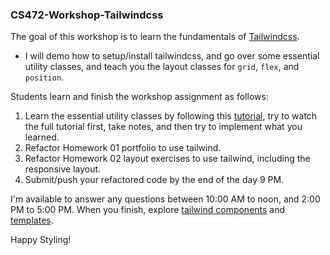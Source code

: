 ### CS472-Workshop-Tailwindcss
The goal of this workshop is to learn the fundamentals of [Tailwindcss](https://tailwindcss.com/). 
* I will demo how to setup/install tailwindcss, and go over some essential utility classes, and teach you the layout classes for `grid`, `flex`, and `position`.
  
Students learn and finish the workshop assignment as follows:
1. Learn the essential utility classes by following this [tutorial](https://www.youtube.com/watch?v=3ZMUgga6SsY&list=PL4cUxeGkcC9gpXORlEHjc5bgnIi5HEGhw&index=3), try to watch the full tutorial first, take notes, and then try to implement what you learned.
2. Refactor Homework 01 portfolio to use tailwind.
3. Refactor Homework 02 layout exercises to use tailwind, including the responsive layout.
4. Submit/push your refactored code by the end of the day 9 PM.
  
I'm available to answer any questions between 10:00 AM to noon, and 2:00 PM to 5:00 PM. When you finish, explore [tailwind components](https://tailwindui.com/?ref=top) and [templates](https://www.tailwindawesome.com/?price=free&type=template).

Happy Styling!   
